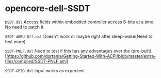 # opencore-dell-SSDT

`DSDT.dsl`
Access fields within embedded controller access 8-bits at a time. No need to patch it.

`SSDT-dGPU-Off.dsl`
Doesn't work or maybe right after sleep-wake(Need to test more).

`SSDT-PNLF.dsl`
Need to test if this has any advantages over the (pre-built)[https://github.com/dortania/Getting-Started-With-ACPI/blob/master/extra-files/compiled/SSDT-PNLF.aml]

`SSDT-GPIO.dsl`
Input works as expected.